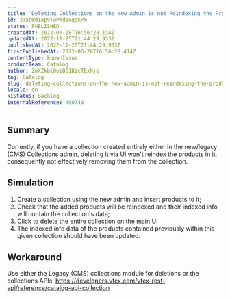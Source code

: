 ```yaml
---
title: 'Deleting Collections on the New Admin is not Reindexing the Products'
id: 33abWd1ApVTwPKdaxqgKPm
status: PUBLISHED
createdAt: 2022-06-28T16:56:28.134Z
updatedAt: 2022-11-25T21:44:29.933Z
publishedAt: 2022-11-25T21:44:29.933Z
firstPublishedAt: 2022-06-28T16:56:28.414Z
contentType: knownIssue
productTeam: Catalog
author: 2mXZkbi0oi061KicTExNjo
tag: Catalog
slug: deleting-collections-on-the-new-admin-is-not-reindexing-the-products
locale: en
kiStatus: Backlog
internalReference: 490740
---
```


## Summary


Currently, if you have a collection created entirely either in the new/legacy (CMS) Collections admin, deleting it via UI won't reindex the products in it, consequently not effectively removing them from the collection.



## Simulation


1) Create a collection using the new admin and insert products to it;
2) Check that the added products will be reindexed and their indexed info will contain the collection's data;
3) Click to delete the entire collection on the main UI
4) The indexed info data of the products contained previously within this given collection should have been updated.



## Workaround


Use either the Legacy (CMS) collections module for deletions or the collections APIs: https://developers.vtex.com/vtex-rest-api/reference/catalog-api-collection

